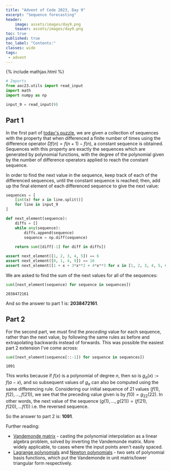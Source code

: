 ```yaml
---
title: "Advent of Code 2023, Day 9"
excerpt: "Sequence forecasting"
header:
    image: assets/images/day9.png
    teaser: assets/images/day9.png
toc: true
published: true
toc_label: "Contents:"
classes: wide
tags:
 - advent
---
```


{% include mathjax.html %}

```python
# Imports
from aoc23.utils import read_input
import math
import numpy as np
```


```python
input_9 = read_input(9)
```

## Part 1

In the first part of [today's puzzle](https://adventofcode.com/2023/day/9), we are given a collection of sequences with the property that when differenced a finite number of times using the difference operator $Df(n) = f(n+1)-f(n)$, a constant sequence is obtained. Sequences with this property are exactly the sequences which are generated by polynomial functions, with the degree of the polynomial given by the number of difference operators applied to reach the constant sequence.

In order to find the next value in the sequence, keep track of each of the differenced sequences, until the constant sequence is reached; then, add up the final element of each differenced sequence to give the next value:


```python
sequences = [
    [int(x) for x in line.split()]
    for line in input_9
]
```


```python
def next_element(sequence):
    diffs = []
    while any(sequence):
        diffs.append(sequence)
        sequence = np.diff(sequence)
    
    return sum([diff[-1] for diff in diffs])
```


```python
assert next_element([1, 2, 3, 4, 5]) == 6
assert next_element([0, 1, 4, 9]) == 16
assert next_element([1 + x + 3*x**2 + 4*x**3 for x in [1, 2, 3, 4, 5, 6]]) == 1 + 7 + 3*7**2 + 4*7**3
```

We are asked to find the sum of the next values for all of the sequences:


```python
sum([next_element(sequence) for sequence in sequences])
```




    2038472161



And so the answer to part 1 is: __2038472161__.

## Part 2

For the second part, we must find the _preceding_ value for each sequence, rather than the next value, by following the same rules as before and extrapolating backwards instead of forwards. This was possible the easiest part 2 extension I've come across:


```python
sum([next_element(sequence[::-1]) for sequence in sequences])
```




    1091



This works because if $f(x)$ is a polynomial of degree $n$, then so is $g_a(x):=f(a-x)$, and so subsequent values of $g_a$ can also be computed using the same differencing rule. Considering our initial sequence of 21 values $(f(1),f(2),...,f(21))$, we see that the preceding value given is by $f(0)=g_{22}(22)$. In other words, the next value of the sequence $(g(1),...,g(21))=(f(21), f(20), ... f(1))$ i.e. the reversed sequence.

So the answer to part 2 is: __1091__.

Further reading:
- [Vandemonde matrix](https://en.wikipedia.org/wiki/Vandermonde_matrix) - casting the polynomial interpolation as a linear algebra problem, solved by inverting the Vandemonde matrix. More widely applicable, to cases where the input points aren't easily spaced.
- [Lagrange polynomials](https://en.wikipedia.org/wiki/Lagrange_polynomial) and [Newton polynomials](https://en.wikipedia.org/wiki/Newton_polynomial) - two sets of polynomial basis functions, which put the Vandemonde in unit matrix/lower triangular form respectively.